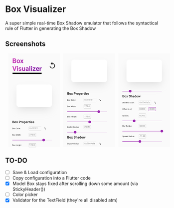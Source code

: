# Box Visualizer

A super simple real-time Box Shadow emulator that follows the syntactical rule of Flutter in generating the Box Shadow

## Screenshots
<div style="display: flex; justify-content: between;">
  <img style="margin-left: 10px;" src="screenshots/Home1.png" width="33%">
  <img style="margin-left: 10px;" src="screenshots/Home2.png" width="33%">
  <img style="margin-left: 10px;" src="screenshots/Home3.png" width="33%">
</div>

## TO-DO
- [ ] Save & Load configuration
- [ ] Copy configuration into a Flutter code
- [x] Model Box stays fixed after scrolling down some amount (via StickyHeader())
- [ ] Color picker
- [x] Validator for the TextField (they're all disabled atm)
